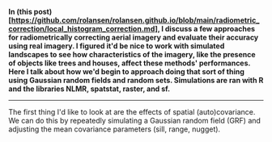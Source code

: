 **In (this post)[https://github.com/rolansen/rolansen.github.io/blob/main/radiometric_correction/local_histogram_correction.md], 
I discuss a few approaches for radiometrically correcting aerial imagery and evaluate their accuracy using real imagery. 
I figured it'd be nice to work with simulated landscapes to see how characteristics of the imagery, 
like the presence of objects like trees and houses, affect these methods' performances.  
Here I talk about how we'd begin to approach doing that sort of thing
using Gaussian random fields and random sets.
Simulations are ran with R and the libraries NLMR, spatstat, raster, and sf.**

-----

The first thing I'd like to look at are the effects of spatial (auto)covariance. 
We can do this by repeatedly simulating a Gaussian random field (GRF) and adjusting the mean covariance parameters (sill, range, nugget). 
